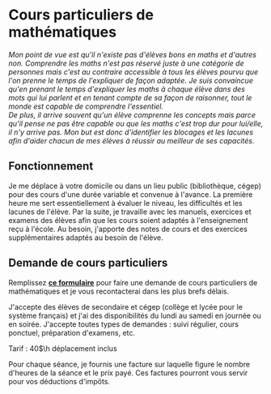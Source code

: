 # Cours particuliers de mathématiques

<i>Mon point de vue est qu'il n'existe pas d'élèves bons en maths et d'autres non. Comprendre les maths n'est pas réservé juste à une catégorie de personnes mais c'est au contraire accessible à tous les élèves pourvu que l'on prenne le temps de l'expliquer de façon adaptée. Je suis convaincue qu'en prenant le temps d'expliquer les maths à chaque élève dans des mots qui lui parlent et en tenant compte de sa façon de raisonner, tout le monde est capable de comprendre l'essentiel. <br>
De plus, il arrive souvent qu'un élève comprenne les concepts mais parce qu'il pense ne pas être capable ou que les maths c'est trop dur pour lui/elle, il n'y arrive pas. Mon but est donc d'identifier les blocages et les lacunes afin d'aider chacun de mes élèves à réussir au meilleur de ses capacités.</i>

## Fonctionnement
Je me déplace à votre domicile ou dans un lieu public (bibliothèque, cégep) pour des cours d'une durée variable et convenue à l'avance. La première heure me sert essentiellement à évaluer le niveau, les difficultés et les lacunes de l'élève. Par la suite, je travaille avec les manuels, exercices et examens des élèves afin que les cours soient adaptés à l'enseignement reçu à l'école. Au besoin, j'apporte des notes de cours et des exercices supplémentaires adaptés au besoin de l'élève. 


## Demande de cours particuliers 
Remplissez [<b>ce formulaire</b>](https://forms.gle/4S86LfR515XDyX5B9) pour faire une demande de cours particuliers de mathématiques et je vous recontacterai dans les plus brefs délais. 

J'accepte des élèves de secondaire et cégep (collège et lycée pour le système français) et j'ai des disponibilités du lundi au samedi en journée ou en soirée. 
J'accepte toutes types de demandes : suivi régulier, cours ponctuel, préparation d'examens, etc.

Tarif : 40$\h déplacement inclus

Pour chaque séance, je fournis une facture sur laquelle figure le nombre d'heures de la séance et le prix payé. Ces factures pourront vous servir pour vos déductions d'impôts. 
